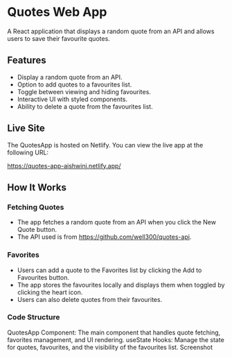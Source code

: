 # Quotes Web App

A React application that displays a random quote from an API and allows users to save their favourite quotes.

## Features

- Display a random quote from an API.
- Option to add quotes to a favourites list.
- Toggle between viewing and hiding favourites.
- Interactive UI with styled components.
- Ability to delete a quote from the favourites list.


## Live Site
The QuotesApp is hosted on Netlify. You can view the live app at the following URL:

https://quotes-app-aishwinj.netlify.app/

## How It Works
### Fetching Quotes
- The app fetches a random quote from an API when you click the New Quote button.
- The API used is from https://github.com/well300/quotes-api.
  
### Favorites
- Users can add a quote to the Favorites list by clicking the Add to Favourites button.
- The app stores the favourites locally and displays them when toggled by clicking the heart icon.
- Users can also delete quotes from their favourites.
  
### Code Structure
QuotesApp Component: The main component that handles quote fetching, favorites management, and UI rendering.
useState Hooks: Manage the state for quotes, favourites, and the visibility of the favourites list.
Screenshot
